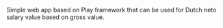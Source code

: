 Simple web app based on Play framework that can be used for Dutch neto salary value based on gross value.
